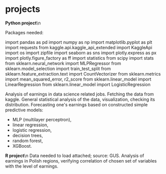 # projects

**Python project**\n

Packages needed: 

import pandas as pd
import numpy as np
import matplotlib.pyplot as plt
import requests
from kaggle.api.kaggle_api_extended import KaggleApi
import os
import zipfile
import seaborn as sns
import plotly.express as px
import plotly.figure_factory as ff
import statistics
from scipy import stats
from sklearn.neural_network import MLPRegressor
from sklearn.model_selection import train_test_split
from sklearn.feature_extraction.text import CountVectorizer
from sklearn.metrics import mean_squared_error, r2_score
from sklearn.linear_model import LinearRegression
from sklearn.linear_model import LogisticRegression

Analysis of earnings in data science related jobs.
Fetching the data from kaggle.
General statistical analysis of the data, visualization, checking its distribution.
Forecasting one's earnings based on constructed simple predictive models:
- MLP (multilayer perceptron),
- linear regression,
- logistic regression,
- decision trees,
- random forest,
- XGBoost.

**R project**\n
Data needed to load attached; source: GUS.
Analysis of earnings in Polish regions, verifying correlation of chosen set of variables with the level of earnings.


